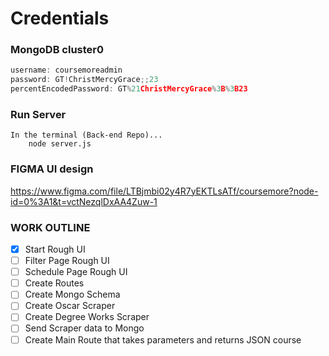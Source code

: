 # Credentials

### MongoDB cluster0
```javascript 
username: coursemoreadmin
password: GT!ChristMercyGrace;;23
percentEncodedPassword: GT%21ChristMercyGrace%3B%3B23
```
### Run Server
    In the terminal (Back-end Repo)...
        node server.js
### FIGMA UI design
https://www.figma.com/file/LTBjmbi02y4R7yEKTLsATf/coursemore?node-id=0%3A1&t=vctNezqlDxAA4Zuw-1

### WORK OUTLINE

- [x] Start Rough UI
- [ ] Filter Page Rough UI
- [ ] Schedule Page Rough UI
- [ ] Create Routes
- [ ] Create Mongo Schema
- [ ] Create Oscar Scraper
- [ ] Create Degree Works Scraper
- [ ] Send Scraper data to Mongo
- [ ] Create Main Route that takes parameters and returns JSON course